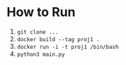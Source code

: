 # How to Run

1.  `git clone ... ` 
2. `docker build --tag proj1 .`
3. `docker run -i -t proj1 /bin/bash`
4.  `python3 main.py`

